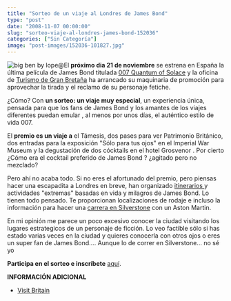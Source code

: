 ```yaml
---
title: "Sorteo de un viaje al Londres de James Bond"
type: "post"
date: "2008-11-07 00:00:00"
slug: "sorteo-viaje-al-londres-james-bond-152036"
categories: ["Sin Categoría"]
image: "post-images/152036-101827.jpg"
---
```


 ![big ben by lope@](post-images/152036-101827.jpg "big ben by lope@")El **próximo dia 21 de noviembre** se estrena en España la última película de James Bond titulada [007 Quantum of Solace](http://www.sonypicturesreleasing.es/sites/quantumofsolace/test01_007/) y la oficina de [Turismo de Gran Bretaña](http://www.visitbritain.es/?SE=GGL&CAT=VB+Brand&KEY=visit+britain&MED=IH) ha arrancado su maquinaria de promoción para aprovechar la tirada y el reclamo de su personaje fetiche.

¿Cómo? Con **un sorteo: un viaje muy especial**, un experiencia única, pensada para que los fans de James Bond y los amantes de los viajes diferentes puedan emular , al menos por unos días, el auténtico estilo de vida 007.

El **premio es un viaje a** [](/wp-content/uploads/2008/11/152036-101829.jpg)el Támesis, dos pases para ver Patrimonio Británico, dos entradas para la exposición "Sólo para tus ojos" en el Imperial War Museum y la degustación de dos cócktails en el hotel Grosvenor . Por cierto ¿Cómo era el cocktail preferido de James Bond ? ¿agitado pero no mezclado?

Pero ahí no acaba todo. Si no eres el afortunado del premio, pero piensas hacer una escapadita a Londres en breve, han organizado [itinerarios ](http://www.visitbritain.es/campaigns/james-bond/londres-am.aspx) y actividades "extremas" basadas en vida y milagros de James Bond. Lo tienen todo pensado. Te proporcionan localizaciones de rodaje e incluso la información para hacer una [carrera en Silverstone](http://www.silverstone.co.uk/php/de_overview.html) con un Aston Martin.

En mi opinión me parece un poco excesivo conocer la ciudad visitando los lugares estrategicos de un personaje de ficción. Lo veo factible sólo si has estado varias veces en la ciudad y quieres conocerla con otros ojos o eres un super fan de James Bond.... Aunque lo de correr en Silverstone... no sé yo

**Participa en el sorteo e inscríbete** [aquí](http://www.visitbritain.es/campaigns/james-bond/index.aspx?url=/bond).

**INFORMACIÓN ADICIONAL**

- [Visit Britain](http://www.visitbritain.es/)